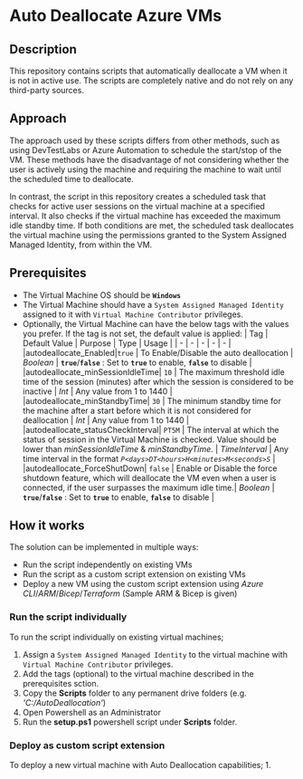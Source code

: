 # Auto Deallocate Azure VMs

## Description
 This repository contains scripts that automatically deallocate a VM when it is not in active use. The scripts are completely native and do not rely on any third-party sources.
 
 
 ## Approach
 The approach used by these scripts differs from other methods, such as using DevTestLabs or Azure Automation to schedule the start/stop of the VM. These methods have the disadvantage of not considering whether the user is actively using the machine and requiring the machine to wait until the scheduled time to deallocate.

In contrast, the script in this repository creates a scheduled task that checks for active user sessions on the virtual machine at a specified interval. It also checks if the virtual machine has exceeded the maximum idle standby time. If both conditions are met, the scheduled task deallocates the virtual machine using the permissions granted to the System Assigned Managed Identity, from within the VM.

## Prerequisites

- The Virtual Machine OS should be **`Windows`**
- The Virtual Machine should have a `System Assigned Managed Identity` assigned to it with `Virtual Machine Contributor` privileges.
- Optionally, the Virtual Machine can have the below tags with the values you prefer. If the tag is not set, the default value is applied:
  | Tag | Default Value | Purpose | Type | Usage |
  | - | - | - | - | - |
  |autodeallocate_Enabled|`true` | To Enable/Disable the auto deallocation | *Boolean* | **`true`**/**`false`** : Set to **`true`** to enable, **`false`** to disable |
  |autodeallocate_minSessionIdleTime| `10` | The maximum threshold idle time of the session (minutes) after which the session is considered to be inactive | *Int* | Any value from 1 to 1440 |
  |autodeallocate_minStandbyTime| `30` | The minimum standby time for the machine after a start before which it is not considered for deallocation | *Int* | Any value from 1 to 1440 |
  |autodeallocate_statusCheckInterval| `PT5M` | The interval at which the status of session in the Virtual Machine is checked. Value should be lower than *minSessionIdleTime* & *minStandbyTime*. | *TimeInterval* | Any time interval in the format *`P<days>DT<hours>H<minutes>M<seconds>S`* |
  |autodeallocate_ForceShutDown| `false` | Enable or Disable the force shutdown feature, which will deallocate the VM even when a user is connected, if the user surpasses the maximum idle time.| *Boolean* | **`true`**/**`false`** : Set to **`true`** to enable, **`false`** to disable |

## How it works

The solution can be implemented in multiple ways:
- Run the script independently on existing VMs
- Run the script as a custom script extension on existing VMs
- Deploy a new VM using the custom script extension using *Azure CLI*/*ARM*/*Bicep*/*Terraform* (Sample ARM & Bicep is given)

### Run the script individually

To run the script individually on existing virtual machines;
1. Assign a `System Assigned Managed Identity` to the virtual machine with `Virtual Machine Contributor` privileges.
2. Add the tags (optional) to the virtual machine described in the prerequisites sction.
3. Copy the **Scripts** folder to any permanent drive folders (e.g. *'C:/AutoDeallocation'*)
4. Open Powershell as an Administrator
5. Run the **setup.ps1** powershell script under **Scripts** folder.
### Deploy as custom script extension

To deploy a new virtual machine with Auto Deallocation capabilities;
1. 
